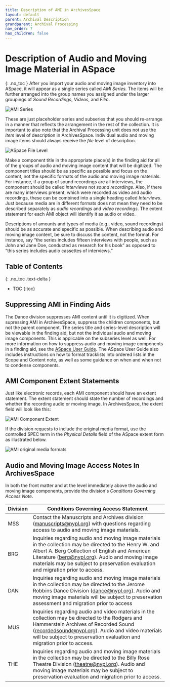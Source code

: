 ```yaml
---
title: Description of AMI in ArchivesSpace
layout: default
parent: Archival Description
grandparent: Archival Processing
nav_order: 7
has_children: false
---
```

# Description of Audio and Moving Image Material in ASpace
{: .no_toc }
After you import your audio and moving image inventory into ASpace, it will appear as a single series called _AMI Series._ The items will be further arranged into the group names you assigned under the larger groupings of _Sound Recordings_, _Videos_, and _Film_. 

![AMI Series](/Images/88-AMI-series.png)

These are just placeholder series and subseries that you should re-arrange in a manner that reflects the arrangement in the rest of the collection. It is important to also note that the Archival Processing unit does not use the _item_ level of description in ArchivesSpace. Individual audio and moving image items should always receive the _file_ level of description.

![ASpace File Level](/Images/89-ASpace-file-level.png)

Make a component title in the appropriate place(s) in the finding aid for all of the groups of audio and moving image content that will be digitized. The component titles should be as specific as possible and focus on the content, not the specific formats of the audio and moving image materials. For instance, if a group of sound recordings are all interviews, the component should be called _interviews_ not _sound recordings_. Also, if there are many interviews present, which were recorded as video and audio recordings, these can be combined into a single heading called _Interviews_. Just because media are in different formats does not mean they need to be described separately as _audio recordings_ and _video recordings_. The extent statement for each AMI object will identify it as audio or video. 

Descriptions of amounts and types of media (e.g., video, sound recordings) should be as accurate and specific as possible. When describing audio and moving image content, be sure to discuss the content, not the format. For instance, say “the series includes fifteen interviews with people, such as John and Jane Doe, conducted as research for his book” as opposed to “this series includes audio cassettes of interviews.” 

## Table of Contents
{: .no_toc .text-delta }

- TOC
{:toc}

## Suppressing AMI in Finding Aids
The Dance division suppresses AMI content until it is digitized. When supressing AMI in ArchivesSpace, suppress the children components, but not the parent component. The series title and series-level description will be viewable in the finding aid, but not the individual audio and moving image components. This is applicable on the subseries level as well. For more information on how to suppress audio and moving image components in a finding aid, see the [ASpace User Guide](https://nypl.github.io/pres-docs/aspace/aspace.html). The ASpace User Guide also includes instructions on how to format tracklists into ordered lists in the Scope and Content note, as well as some guidance on when and when not to condense components. 

## AMI Component Extent Statements
Just like electronic records, each AMI component should have an extent statement. The extent statement should state the number of recordings and whether the recording audio or moving image. In ArchivesSpace, the extent field will look like this:

![AMI Component Extent](/Images/90-AMI-component-extent.png)

If the division requests to include the original media format, use the controlled SPEC term in the _Physical Details_ field of the ASpace extent form as illustrated below.

![AMI original media formats](/Images/177-original-media-formats-extent.png)

## Audio and Moving Image Access Notes In ArchivesSpace
In both the front matter and at the level immediately above the audio and moving image components, provide the division's _Conditions Governing Access Note_. 

| Division | Conditions Governing Access Statement |
| -------- | ------------------------------------- |
| MSS | Contact the Manuscripts and Archives division (manuscripts@nypl.org) with questions regarding access to audio and moving image materials. |
| BRG | Inquiries regarding audio and moving image materials in the collection may be directed to the Henry W. and Albert A. Berg Collection of English and American Literature (berg@nypl.org). Audio and moving image materials may be subject to preservation evaluation and migration prior to access. |
| DAN | Inquiries regarding audio and moving image materials in the collection may be directed to the Jerome Robbins Dance Division  (dance@nypl.org). Audio and moving image materials will be subject to preservation assessment and migration prior to access |
| MUS | Inquiries regarding audio and video materials in the collection may be directed to the Rodgers and Hammerstein Archives of Recorded Sound (recordedsound@nypl.org). Audio and video materials will be subject to preservation evaluation and migration prior to access. |
| THE | Inquiries regarding audio and moving image materials in the collection may be directed to the Billy Rose Theatre Division (theatre@nypl.org).  Audio and moving image materials may be subject to preservation evaluation and migration prior to access. |






